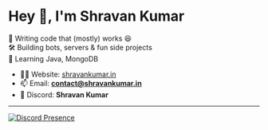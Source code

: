 # Hey 👋, I'm Shravan Kumar  

🚀 Writing code that (mostly) works 😆  
🛠️ Building bots, servers & fun side projects  
🌱 Learning Java, MongoDB 

 
- 🕵️‍♂️ Website: [shravankumar.in](http://shravankumar.in)  
- 📫 Email: **contact@shravankumar.in**  
- 💬 Discord: **Shravan Kumar**  

---
[![Discord Presence](https://lanyard.cnrad.dev/api/1271709462620540971?hideAvatar=true&idleMessage=🌙%20Sleeping&borderRadius=5px)](https://discord.com/users/1271709462620540971)






